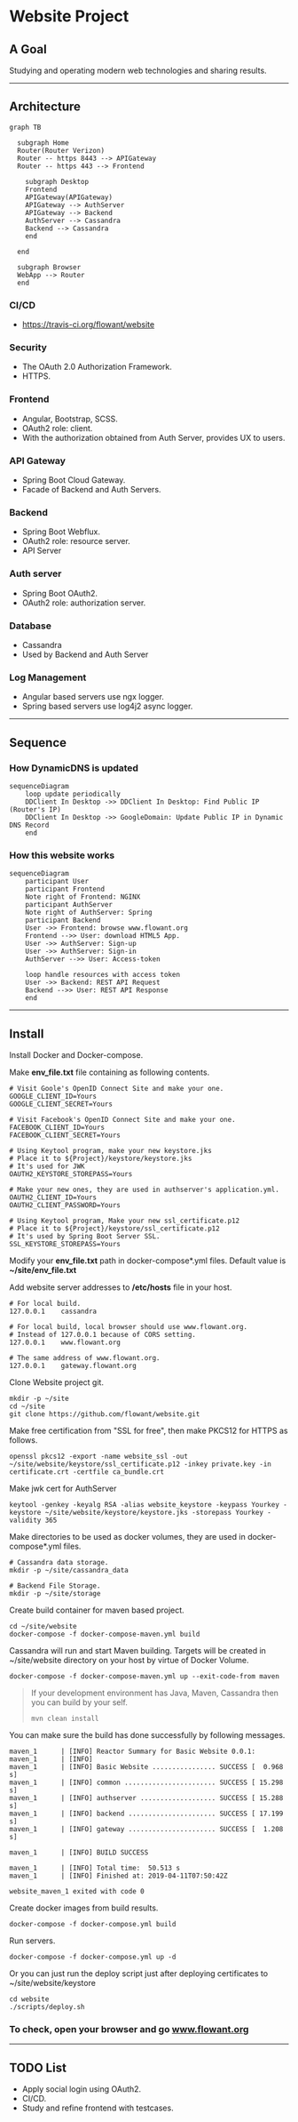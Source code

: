 # Website Project

## A Goal

Studying and operating modern web technologies and sharing results.

---

## Architecture

```mermaid
graph TB
   
  subgraph Home
  Router(Router Verizon)
  Router -- https 8443 --> APIGateway
  Router -- https 443 --> Frontend

    subgraph Desktop
    Frontend
    APIGateway(APIGateway)
    APIGateway --> AuthServer
    APIGateway --> Backend
    AuthServer --> Cassandra
    Backend --> Cassandra
    end

  end

  subgraph Browser
  WebApp --> Router
  end
```

### CI/CD

- https://travis-ci.org/flowant/website

### Security

- The OAuth 2.0 Authorization Framework.
- HTTPS.

### Frontend

- Angular, Bootstrap, SCSS.
- OAuth2 role: client.
- With the authorization obtained from Auth Server, provides UX to users.

### API Gateway

- Spring Boot Cloud Gateway.
- Facade of Backend and Auth Servers.

### Backend

- Spring Boot Webflux.
- OAuth2 role: resource server.
- API Server

### Auth server

- Spring Boot OAuth2.
- OAuth2 role: authorization server.

### Database

- Cassandra
- Used by Backend and Auth Server

### Log Management

- Angular based servers use ngx logger.
- Spring based servers use log4j2 async logger.

---

## Sequence

### How DynamicDNS is updated
```mermaid
sequenceDiagram
    loop update periodically
    DDClient In Desktop ->> DDClient In Desktop: Find Public IP (Router's IP)
    DDClient In Desktop ->> GoogleDomain: Update Public IP in Dynamic DNS Record
    end
```

### How this website works
```mermaid
sequenceDiagram
    participant User
    participant Frontend
    Note right of Frontend: NGINX
    participant AuthServer
    Note right of AuthServer: Spring
    participant Backend
    User ->> Frontend: browse www.flowant.org
    Frontend -->> User: download HTML5 App.
    User ->> AuthServer: Sign-up
    User ->> AuthServer: Sign-in
    AuthServer -->> User: Access-token
    
    loop handle resources with access token
    User ->> Backend: REST API Request
    Backend -->> User: REST API Response
    end
```

---

## Install

Install Docker and Docker-compose.

Make **env_file.txt** file containing as following contents.

```
# Visit Goole's OpenID Connect Site and make your one.
GOOGLE_CLIENT_ID=Yours
GOOGLE_CLIENT_SECRET=Yours

# Visit Facebook's OpenID Connect Site and make your one.
FACEBOOK_CLIENT_ID=Yours
FACEBOOK_CLIENT_SECRET=Yours

# Using Keytool program, make your new keystore.jks
# Place it to ${Project}/keystore/keystore.jks
# It's used for JWK
OAUTH2_KEYSTORE_STOREPASS=Yours

# Make your new ones, they are used in authserver's application.yml.
OAUTH2_CLIENT_ID=Yours
OAUTH2_CLIENT_PASSWORD=Yours

# Using Keytool program, Make your new ssl_certificate.p12
# Place it to ${Project}/keystore/ssl_certificate.p12
# It's used by Spring Boot Server SSL.
SSL_KEYSTORE_STOREPASS=Yours
```

Modify your **env_file.txt** path in docker-compose*.yml files. Default value is **~/site/env_file.txt**

Add website server addresses to **/etc/hosts** file in your host.

```
# For local build.
127.0.0.1    cassandra

# For local build, local browser should use www.flowant.org.
# Instead of 127.0.0.1 because of CORS setting.
127.0.0.1    www.flowant.org

# The same address of www.flowant.org.
127.0.0.1    gateway.flowant.org
```

Clone Website project git.

```
mkdir -p ~/site
cd ~/site
git clone https://github.com/flowant/website.git
```

Make free certification from "SSL for free", then make PKCS12 for HTTPS as follows.

```
openssl pkcs12 -export -name website_ssl -out ~/site/website/keystore/ssl_certificate.p12 -inkey private.key -in certificate.crt -certfile ca_bundle.crt
```

Make jwk cert for AuthServer

```
keytool -genkey -keyalg RSA -alias website_keystore -keypass Yourkey -keystore ~/site/website/keystore/keystore.jks -storepass Yourkey -validity 365
```

Make directories to be used as docker volumes, they are used in docker-compose*.yml files.

```
# Cassandra data storage.
mkdir -p ~/site/cassandra_data

# Backend File Storage.
mkdir -p ~/site/storage
```

Create build container for maven based project.

```
cd ~/site/website
docker-compose -f docker-compose-maven.yml build
```

Cassandra will run and start Maven building. Targets will be created in ~/site/website directory on your host by virtue of Docker Volume.

```
docker-compose -f docker-compose-maven.yml up --exit-code-from maven
```

> If your development environment has Java, Maven, Cassandra then you can build by your self.
> 
> ```
> mvn clean install
> ```

You can make sure the build has done successfully by following messages.

```
maven_1      | [INFO] Reactor Summary for Basic Website 0.0.1:
maven_1      | [INFO]
maven_1      | [INFO] Basic Website ................ SUCCESS [  0.968 s]
maven_1      | [INFO] common ....................... SUCCESS [ 15.298 s]
maven_1      | [INFO] authserver ................... SUCCESS [ 15.288 s]
maven_1      | [INFO] backend ...................... SUCCESS [ 17.199 s]
maven_1      | [INFO] gateway ...................... SUCCESS [  1.208 s]

maven_1      | [INFO] BUILD SUCCESS

maven_1      | [INFO] Total time:  50.513 s
maven_1      | [INFO] Finished at: 2019-04-11T07:50:42Z

website_maven_1 exited with code 0
```

Create docker images from build results.

```
docker-compose -f docker-compose.yml build
```

Run servers.

```
docker-compose -f docker-compose.yml up -d
```

Or you can just run the deploy script just after deploying certificates to ~/site/website/keystore

```
cd website
./scripts/deploy.sh
```

### To check, open your browser and go www.flowant.org

---

## TODO List

- Apply social login using OAuth2.
- CI/CD.
- Study and refine frontend with testcases.
